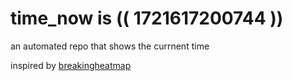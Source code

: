 # time_now is (( 1721617200744 ))

an automated repo that shows the currnent time

inspired by [breakingheatmap](https://github.com/breakingheatmap/breakingheatmap)